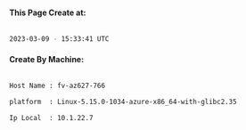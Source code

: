 
   
#### This Page Create at:

```bash

2023-03-09 - 15:33:41 UTC

```

#### Create By Machine:

```bash

Host Name : fv-az627-766

platform  : Linux-5.15.0-1034-azure-x86_64-with-glibc2.35

Ip Local  : 10.1.22.7

```


